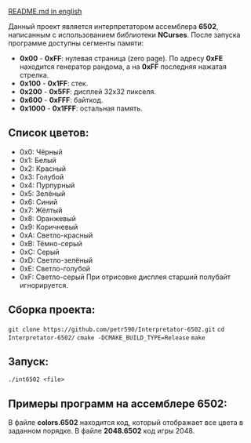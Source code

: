 [README.md in english](https://github.com/petr590/Interpretator-6502/blob/master/README.md)


Данный проект является интерпретатором ассемблера **6502**, написанным с использованием библиотеки **NCurses**.
После запуска программе доступны сегменты памяти:
- **0x00** - **0xFF**: нулевая страница (zero page).
По адресу **0xFE** находится генератор рандома, а на **0xFF** последняя нажатая стрелка.
- **0x100** - **0x1FF**: стек.
- **0x200** - **0x5FF**: дисплей 32x32 пикселя.
- **0x600** - **0xFFF**: байткод.
- **0x1000** - **0x1FFF**: остальная память.

## Список цветов:
- 0x0: Чёрный
- 0x1: Белый
- 0x2: Красный
- 0x3: Голубой
- 0x4: Пурпурный
- 0x5: Зелёный
- 0x6: Синий
- 0x7: Жёлтый
- 0x8: Оранжевый
- 0x9: Коричневый
- 0xA: Светло-красный
- 0xB: Тёмно-серый
- 0xC: Серый
- 0xD: Светло-зелёный
- 0xE: Светло-голубой
- 0xF: Светло-серый
При отрисовке дисплея старший полубайт игнорируется.

## Сборка проекта:
`git clone https://github.com/petr590/Interpretator-6502.git`
`cd Interpretator-6502/`
`cmake -DCMAKE_BUILD_TYPE=Release`
`make`

## Запуск:
`./int6502 <file>`

## Примеры программ на ассемблере 6502:
В файле **colors.6502** находится код, который отображает все цвета в заданном порядке.
В файле **2048.6502** код игры 2048.
